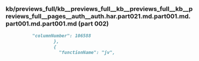 ### kb/previews_full/kb__previews_full__kb__previews_full__kb__previews_full__pages__auth__auth.har.part021.md.part001.md.part001.md.part001.md (part 002)

```md
          "columnNumber": 106588
                  },
                  {
                    "functionName": "jv",
                
```

```
